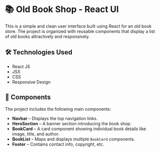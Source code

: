 # 📚 Old Book Shop - React UI

This is a simple and clean user interface built using React for an old book store. The project is organized with reusable components that display a list of old books attractively and responsively.

## 🛠️ Technologies Used

- React JS
- JSX
- CSS 
- Responsive Design

## 📁 Components

The project includes the following main components:

- **Navbar** – Displays the top navigation links.
- **HeroSection** – A banner section introducing the book shop.
- **BookCard** – A card component showing individual book details like image, title, and author.
- **BookList** – Maps and displays multiple `BookCard` components.
- **Footer** – Contains contact info, copyright, etc.
 
